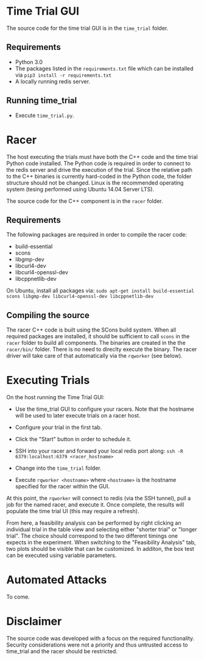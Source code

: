 # Time Trial GUI
The source code for the time trial GUI is in the `time_trial` folder. 

## Requirements

* Python 3.0
* The packages listed in the `requirements.txt` file which can be installed  via `pip3 install -r requirements.txt`
* A locally running redis server.


## Running time_trial

* Execute `time_trial.py`.


# Racer
The host executing the trials must have both the C++ code and the time trial Python code installed. The Python code is required in order to connect to the redis server and drive the execution of the trial. Since the relative path to the C++ binaries is currently hard-coded in the Python code, the folder structure should not be changed. Linux is the recommended operating system (tesing performed using Ubuntu 14.04 Server LTS).

The source code for the C++ component is in the `racer` folder.

## Requirements
The following packages are required in order to compile the racer code:
* build-essential
* scons
* libgmp-dev
* libcurl4-dev
* libcurl4-openssl-dev
* libcppnetlib-dev

On Ubuntu, install all packages via:
`sudo apt-get install build-essential scons libgmp-dev libcurl4-openssl-dev libcppnetlib-dev`


## Compiling the source
The racer C++ code is built using the SCons build system. When all required packages are installed, it should be sufficient to call `scons` in the `racer` folder to build all components. The binaries are created in the the `racer/bin/` folder. There is no need to direclty execute the binary. The racer driver will take care of that automatically via the `rqworker` (see below).


# Executing Trials
On the host running the Time Trial GUI:
* Use the time_trial GUI to configure your racers. Note that the hostname will be used to later execute trials on a racer host.
* Configure your trial in the first tab.
* Click the "Start" button in order to schedule it.

* SSH into your racer and forward your local redis port along:
`ssh -R 6379:localhost:6379 <racer_hostname>`
* Change into the `time_trial` folder.
* Execute `rqworker <hostname>` where `<hostname>` is the hostname specified for the racer within the GUI.

At this point, the `rqworker` will connect to redis (via the SSH tunnel), pull a job for the named racer, and execute it. Once complete, the results will populate the time trial UI (this may require a refresh).

From here, a feasibility analysis can be performed by right clicking an individual trial in the table view and selecting either "shorter trial" or "longer trial". The choice should correspond to the two different timings one expects in the experiment. When switching to the "Feasibility Analysis" tab, two plots should be visible that can be customized. In additon, the box test can be executed using variable parameters.


# Automated Attacks
To come.

# Disclaimer
The source code was developed with a focus on the required functionality.
Security considerations were not a priority and thus untrusted access to
time_trial and the racer should be restricted.
